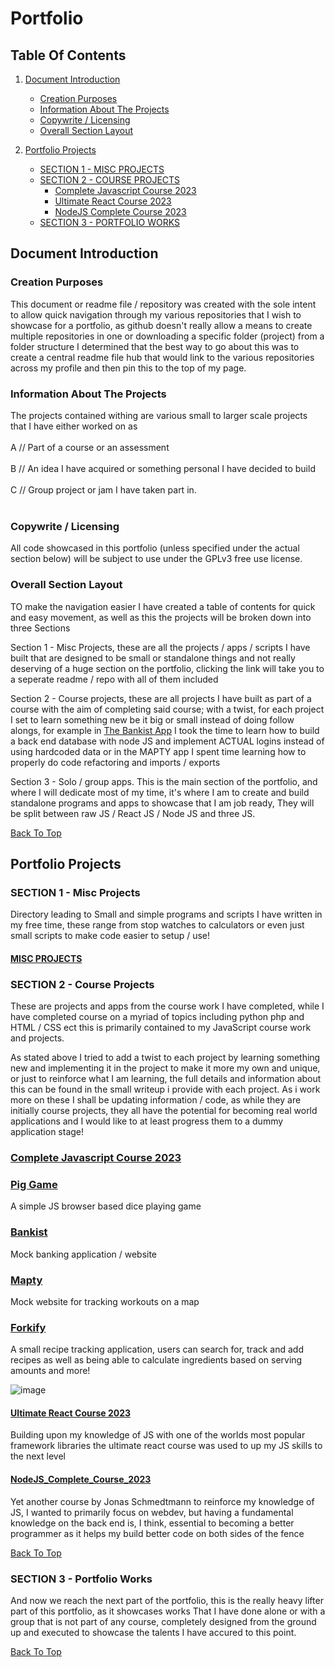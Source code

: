 # Portfolio

## Table Of Contents

1. [Document Introduction](#document-introduction)

   - [Creation Purposes](#creation-purposes)
   - [Information About The Projects](#information-about-the-projects)
   - [Copywrite / Licensing](#copywrite-/-licensing)
   - [Overall Section Layout](#overall-section-layout)

2. [Portfolio Projects](#portfolio-projects)
   - [SECTION 1 - MISC PROJECTS](#section-1---misc-projects)
   - [SECTION 2 - COURSE PROJECTS](#section-2---course-projects)
      - [Complete Javascript Course 2023](#complete-javascript-course-2023)
      - [Ultimate React Course 2023](#ultimate-react-course-2023)
      - [NodeJS Complete Course 2023](#nodejs-complete-course-2023)
   - [SECTION 3 - PORTFOLIO WORKS](#section-3---portfolio-works)


## Document Introduction

### Creation Purposes

This document or readme file / repository was created with the sole intent to allow quick navigation through my various repositories that I wish to showcase for a
portfolio, as github doesn't really allow a means to create multiple repositories in one or downloading a specific folder (project) from a folder structure I
determined that the best way to go about this was to create a central readme file hub that would link to the various repositories across my profile and then pin this
to the top of my page.

### Information About The Projects

The projects contained withing are various small to larger scale projects that I have either worked on as
<br></br>
A // Part of a course or an assessment
<br></br>
B // An idea I have acquired or something personal I have decided to build
<br></br>
C // Group project or jam I have taken part in.
<br></br>

### Copywrite / Licensing

All code showcased in this portfolio (unless specified under the actual section below) will be subject to use under the GPLv3 free use license.

### Overall Section Layout

TO make the navigation easier I have created a table of contents for quick and easy movement, as well as this the projects will be broken down into three Sections

Section 1 - Misc Projects, these are all the projects / apps / scripts I have built that are designed to be small or standalone things and not really deserving of a 
huge section on the portfolio, clicking the link will take you to a seperate readme / repo with all of them included

Section 2 - Course projects, these are all projects I have built as part of a course with the aim of completing said course; with a twist, for each project I set to
learn something new be it big or small instead of doing follow alongs, for example in [The Bankist App](https://github.com/ShaAnder/bankist) I took the time to learn how to build
a back end database with node JS and implement ACTUAL logins instead of using hardcoded data or in the MAPTY app I spent time learning how to properly do code refactoring and imports / exports

Section 3 - Solo / group apps. This is the main section of the portfolio, and where I will dedicate most of my time, it's where I am to create and build standalone programs and apps to 
showcase that I am job ready, They will be split between raw JS / React JS / Node JS and three JS. 

[Back To Top](#Portfolio)

## Portfolio Projects

### SECTION 1 - Misc Projects

Directory leading to Small and simple programs and scripts I have written in my free time, these range from stop watches to calculators or even just small scripts to make code easier to setup / use!

#### [MISC PROJECTS](https://github.com/ShaAnder/Misc_Portfolio_Projects)

### SECTION 2 - Course Projects 

These are projects and apps from the course work I have completed, while I have completed course on a myriad of topics including python php and HTML / CSS ect this is primarily contained
to my JavaScript course work and projects. 

As stated above I tried to add a twist to each project by learning something new and implementing it in the project to make it more my own and unique, or just to reinforce what I am learning,
the full details and information about this can be found in the small writeup i provide with each project. As i work more on these I shall be updating information / code, as while they are
initially course projects, they all have the potential for becoming real world applications and I would like to at least progress them to a dummy application stage!

### [Complete Javascript Course 2023](https://github.com/ShaAnder/complete_javascript_course_2023)

### [Pig Game](https://github.com/ShaAnder/pig-game)

A simple JS browser based dice playing game

### [Bankist](https://github.com/ShaAnder/bankist)

Mock banking application / website

### [Mapty](https://github.com/ShaAnder/mapty)

Mock website for tracking workouts on a map

### [Forkify](https://github.com/ShaAnder/forkify)

A small recipe tracking application, users can search for, track and add recipes as well as being able to calculate ingredients based on serving amounts and more!

![image](https://github.com/ShaAnder/js_portfolio/assets/129494996/c2fd8be7-83f6-4c45-968f-8b60210ceed6)

#### [Ultimate React Course 2023](https://github.com/ShaAnder/ultimate_react_course_2023)

Building upon my knowledge of JS with one of the worlds most popular framework libraries the ultimate react course was used to up my JS skills to the next level

#### [NodeJS_Complete_Course_2023](https://github.com/ShaAnder/nodeJS_complete_course_2023)

Yet another course by Jonas Schmedtmann to reinforce my knowledge of JS, I wanted to primarily focus on webdev, but having a fundamental knowledge on the back end is, I think, essential
to becoming a better programmer as it helps my build better code on both sides of the fence

[Back To Top](#Portfolio)

### SECTION 3 - Portfolio Works

And now we reach the next part of the portfolio, this is the really heavy lifter part of this portfolio, as it showcases works That I have done alone or with a group that is not part of any
course, completely designed from the ground up and executed to showcase the talents I have accured to this point.

[Back To Top](#Portfolio)
